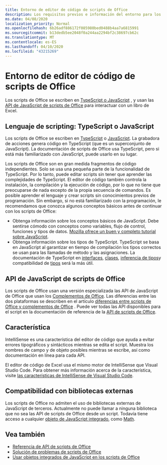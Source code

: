```yaml
---
title: Entorno de editor de código de scripts de Office
description: Los requisitos previos e información del entorno para los scripts de Office en Excel en la Web.
ms.date: 04/08/2020
localization_priority: Normal
ms.openlocfilehash: 6b26adf886172f085980bed0488b4aa7a6815991
ms.sourcegitcommit: b13dedb5ee2048f0a244aa2294bf2c38697cb62c
ms.translationtype: MT
ms.contentlocale: es-ES
ms.lasthandoff: 04/10/2020
ms.locfileid: "43215269"
---
```

# <a name="office-scripts-code-editor-environment"></a>Entorno de editor de código de scripts de Office

Los scripts de Office se escriben en [TypeScript o JavaScript](#scripting-language-typescript-or-javascript) , y usan las [API de JavaScript de scripts de Office](#office-scripts-javascript-api) para interactuar con un libro de Excel.

## <a name="scripting-language-typescript-or-javascript"></a>Lenguaje de scripting: TypeScript o JavaScript

Los scripts de Office se escriben en [TypeScript](https://www.typescriptlang.org/docs/home.html) o [JavaScript](https://developer.mozilla.org/docs/Web/JavaScript). La grabadora de acciones genera código en TypeScript (que es un superconjunto de JavaScript). La documentación de scripts de Office usa TypeScript, pero si está más familiarizado con JavaScript, puede usarlo en su lugar.

Los scripts de Office son en gran medida fragmentos de código independientes. Solo se usa una pequeña parte de la funcionalidad de TypeScript. Por lo tanto, puede editar scripts sin tener que aprender las complejidades de TypeScript. El editor de código también controla la instalación, la compilación y la ejecución de código, por lo que no tiene que preocuparse de nada excepto de la propia secuencia de comandos. Es posible aprender el lenguaje y crear scripts sin conocimientos previos de programación. Sin embargo, si no está familiarizado con la programación, le recomendamos que conozca algunos conceptos básicos antes de continuar con los scripts de Office:

- Obtenga información sobre los conceptos básicos de JavaScript. Debe sentirse cómodo con conceptos como variables, flujo de control, funciones y tipos de datos. [Mozilla ofrece un buen y completo tutorial sobre JavaScript](https://developer.mozilla.org/docs/Web/JavaScript/Guide/Introduction).
- Obtenga información sobre los tipos de TypeScript. TypeScript se basa en JavaScript al garantizar en tiempo de compilación los tipos correctos se usan para las llamadas de método y las asignaciones. La documentación de TypeScript en [interfaces](https://www.typescriptlang.org/docs/handbook/interfaces.html), [clases](https://www.typescriptlang.org/docs/handbook/classes.html), [inferencia de tipos](https://www.typescriptlang.org/docs/handbook/type-inference.html)y compatibilidad de [tipos](https://www.typescriptlang.org/docs/handbook/type-compatibility.html) será la más útil.

## <a name="office-scripts-javascript-api"></a>API de JavaScript de scripts de Office

Los scripts de Office usan una versión especializada las API de JavaScript de Office que usan los [Complementos de Office](/office/dev/add-ins/overview/index). Las diferencias entre las dos plataformas se describen en el artículo [diferencias entre scripts de Office y complementos de Office](../resources/add-ins-differences.md#apis) . Puede ver todas las API disponibles para el script en la documentación de referencia de la [API de scripts de Office](/javascript/api/office-scripts/overview).

## <a name="intellisense"></a>Característica

IntelliSense es una característica del editor de código que ayuda a evitar errores tipográficos y sintácticos mientras se edita el script. Muestra los nombres de campo y de objeto posibles mientras se escribe, así como documentación en línea para cada API.

El editor de código de Excel usa el mismo motor de IntelliSense que Visual Studio Code. Para obtener más información acerca de la característica, visite [las características de IntelliSense de Visual Studio Code](https://code.visualstudio.com/docs/editor/intellisense#_intellisense-features).

## <a name="external-library-support"></a>Compatibilidad con bibliotecas externas

Los scripts de Office no admiten el uso de bibliotecas externas de JavaScript de terceros. Actualmente no puede llamar a ninguna biblioteca que no sea las API de scripts de Office desde un script. Todavía tiene acceso a cualquier [objeto de JavaScript integrado](../develop/javascript-objects.md), como [Math](https://developer.mozilla.org/docs/Web/JavaScript/Reference/Global_Objects/Math).

## <a name="see-also"></a>Vea también

- [Referencia de API de scripts de Office](/javascript/api/office-scripts/overview)
- [Solución de problemas de scripts de Office](../testing/troubleshooting.md)
- [Usar objetos integrados de JavaScript en los scripts de Office](../develop/javascript-objects.md)
